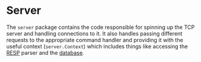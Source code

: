 # Server

The `server` package contains the code responsible for spinning up the TCP server and handling connections to it.
It also handles passing different requests to the appropriate command handler and providing it with the useful context (`server.Context`) which includes things like accessing the [RESP](../resp/README.md) parser and the [database](../storage/README.md).
